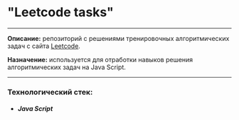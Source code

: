 # "Leetcode tasks"
___
**Описание:** репозиторий с решениями тренировочных алгоритмических задач с сайта [Leetcode](https://leetcode.com/).

**Назначение:** используется для отработки навыков решения алгоритмических задач на Java Script.
___
### Технологический стек:
* ##### Java Script